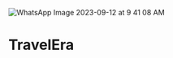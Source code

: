 ![WhatsApp Image 2023-09-12 at 9 41 08 AM](https://github.com/Ananya171004/TravelEra/assets/122660555/3c0c74d6-752b-4ec5-b04a-9ca7cffcd747)
# TravelEra
 
